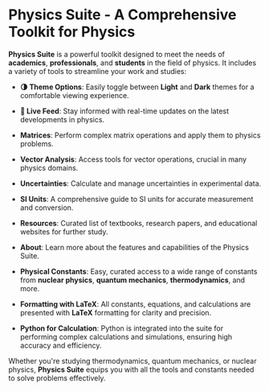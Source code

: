 # **Physics Suite** - A Comprehensive Toolkit for Physics

**Physics Suite** is a powerful toolkit designed to meet the needs of **academics**, **professionals**, and **students** in the field of physics. It includes a variety of tools to streamline your work and studies:

- **🌗 Theme Options**: Easily toggle between **Light** and **Dark** themes for a comfortable viewing experience.
- **📰 Live Feed**: Stay informed with real-time updates on the latest developments in physics.
- **Matrices**: Perform complex matrix operations and apply them to physics problems.
- **Vector Analysis**: Access tools for vector operations, crucial in many physics domains.
- **Uncertainties**: Calculate and manage uncertainties in experimental data.
- **SI Units**: A comprehensive guide to SI units for accurate measurement and conversion.
- **Resources**: Curated list of textbooks, research papers, and educational websites for further study.
- **About**: Learn more about the features and capabilities of the Physics Suite.

- **Physical Constants**: Easy, curated access to a wide range of constants from **nuclear physics**, **quantum mechanics**, **thermodynamics**, and more.
  

- **Formatting with LaTeX**: All constants, equations, and calculations are presented with **LaTeX** formatting for clarity and precision.
- **Python for Calculation**: Python is integrated into the suite for performing complex calculations and simulations, ensuring high accuracy and efficiency.

Whether you're studying thermodynamics, quantum mechanics, or nuclear physics, **Physics Suite** equips you with all the tools and constants needed to solve problems effectively.
